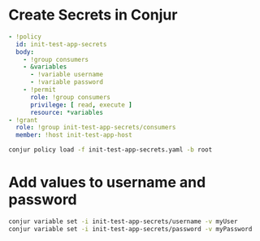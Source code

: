 # Create Secrets in Conjur

```yaml
- !policy
  id: init-test-app-secrets
  body:
    - !group consumers
    - &variables
      - !variable username
      - !variable password
    - !permit
      role: !group consumers
      privilege: [ read, execute ]
      resource: *variables
- !grant
  role: !group init-test-app-secrets/consumers
  member: !host init-test-app-host
```

```bash
conjur policy load -f init-test-app-secrets.yaml -b root
```

# Add values to username and password

```bash
conjur variable set -i init-test-app-secrets/username -v myUser
conjur variable set -i init-test-app-secrets/password -v myPassword
```

